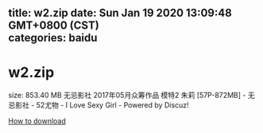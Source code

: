 
title: w2.zip
date: Sun Jan 19 2020 13:09:48 GMT+0800 (CST)    
categories: baidu
---

# w2.zip
size: 853.40 MB
 无忌影社 2017年05月众筹作品 模特2 朱莉 [57P-872MB] - 无忌影社 - 52尤物 - I Love Sexy Girl - Powered by Discuz!
 

[How to download](https://bpcam.bemobtrk.com/go/2ceec3aa-1ca2-46d6-b9ff-aaa5c184517c?jno=58)